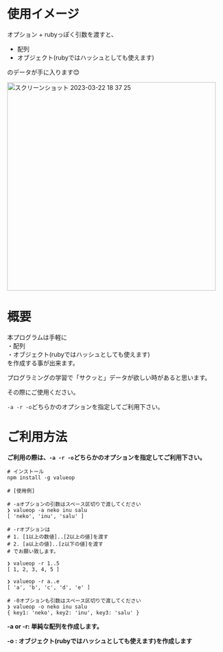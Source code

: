 # 使用イメージ

オプション + rubyっぽく引数を渡すと、
- 配列  
- オブジェクト(rubyではハッシュとしても使えます)  

のデータが手に入ります😊

<img width="486" alt="スクリーンショット 2023-03-22 18 37 25" src="https://user-images.githubusercontent.com/54713809/226863033-69e30c31-cf47-44a2-93bc-dfda8f46ec2f.png">

# 概要

本プログラムは手軽に  
・配列  
・オブジェクト(rubyではハッシュとしても使えます)  
を作成する事が出来ます。  

プログラミングの学習で「サクッと」データが欲しい時があると思います。  

その際にご使用ください。    

`-a -r -o`どちらかのオプションを指定してご利用下さい。

# ご利用方法

**ご利用の際は、`-a -r -o`どちらかのオプションを指定してご利用下さい。**
```
# インストール
npm install -g valueop

# [使用例]

# -aオプションの引数はスペース区切りで渡してください
❯ valueop -a neko inu salu 
[ 'neko', 'inu', 'salu' ]

# -rオプションは
# 1. [1以上の数値]..[2以上の値]を渡す
# 2. [a以上の値]..[z以下の値]を渡す
# でお願い致します。

❯ valueop -r 1..5
[ 1, 2, 3, 4, 5 ]

❯ valueop -r a..e 
[ 'a', 'b', 'c', 'd', 'e' ]

# -0オプションも引数はスペース区切りで渡してください
❯ valueop -o neko inu salu 
{ key1: 'neko', key2: 'inu', key3: 'salu' }
```

**-a or -r: 単純な配列を作成します。**

**-o : オブジェクト(rubyではハッシュとしても使えます)を作成します**
